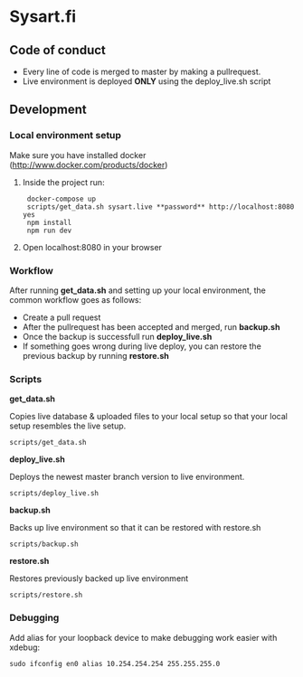 # Sysart.fi

## Code of conduct
- Every line of code is merged to master by making a pullrequest.
- Live environment is deployed **ONLY** using the deploy_live.sh script

## Development

### Local environment setup
Make sure you have installed docker (http://www.docker.com/products/docker)

1. Inside the project run:

        docker-compose up
        scripts/get_data.sh sysart.live **password** http://localhost:8080 yes
        npm install
        npm run dev

2. Open localhost:8080 in your browser

### Workflow
After running **get_data.sh** and setting up your local environment, the common workflow goes as follows:

- Create a pull request
- After the pullrequest has been accepted and merged, run **backup.sh**
- Once the backup is successfull run **deploy_live.sh**
- If something goes wrong during live deploy, you can restore the previous backup by running **restore.sh**

### Scripts
**get_data.sh**

Copies live database & uploaded files to your local setup so that your local setup resembles the live setup.

    scripts/get_data.sh

**deploy_live.sh**

Deploys the newest master branch version to live environment.

    scripts/deploy_live.sh

**backup.sh**

Backs up live environment so that it can be restored with restore.sh

    scripts/backup.sh

**restore.sh**

Restores previously backed up live environment

    scripts/restore.sh

### Debugging

Add alias for your loopback device to make debugging work easier with xdebug:

    sudo ifconfig en0 alias 10.254.254.254 255.255.255.0
